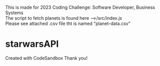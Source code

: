 This is made for 2023 Coding Challenge: Software Developer, Business Systems                                                                                              
The script to fetch planets is found here -->/src/index.js                                                                                                                
Please see attached .csv file tht is named "planet-data.csv"
# starwarsAPI
Created with CodeSandbox
Thank you!
